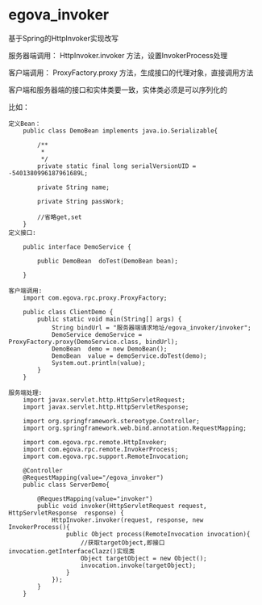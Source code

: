 # egova_invoker

基于Spring的HttpInvoker实现改写

服务器端调用：
	HttpInvoker.invoker 方法，设置InvokerProcess处理
	
客户端调用：
	ProxyFactory.proxy 方法，生成接口的代理对象，直接调用方法
	
客户端和服务器端的接口和实体类要一致，实体类必须是可以序列化的

比如：
	

	定义Bean：
		public class DemoBean implements java.io.Serializable{
		
			/**
			 * 
			 */
			private static final long serialVersionUID = -5401380996187961689L;
		
			private String name;
			
			private String passWork;
			
			//省略get,set
		}
	定义接口:
		
		public interface DemoService {
		
			public DemoBean  doTest(DemoBean bean);
			
		}
		
	客户端调用:
		import com.egova.rpc.proxy.ProxyFactory;

		public class ClientDemo {
			public static void main(String[] args) {
				String bindUrl = "服务器端请求地址/egova_invoker/invoker";
				DemoService demoService = ProxyFactory.proxy(DemoService.class, bindUrl);
				DemoBean  demo = new DemoBean();
				DemoBean  value = demoService.doTest(demo);
				System.out.println(value);
			}
		}
		
	服务端处理:
		import javax.servlet.http.HttpServletRequest;
		import javax.servlet.http.HttpServletResponse;
		
		import org.springframework.stereotype.Controller;
		import org.springframework.web.bind.annotation.RequestMapping;
		
		import com.egova.rpc.remote.HttpInvoker;
		import com.egova.rpc.remote.InvokerProcess;
		import com.egova.rpc.support.RemoteInvocation;
		
		@Controller
		@RequestMapping(value="/egova_invoker")
		public class ServerDemo{
			
			@RequestMapping(value="invoker")
			public void invoker(HttpServletRequest request, HttpServletResponse  response) {
				HttpInvoker.invoker(request, response, new InvokerProcess(){
					public Object process(RemoteInvocation invocation){
						//获取targetObject,即接口invocation.getInterfaceClazz()实现类
						Object targetObject = new Object();
						invocation.invoke(targetObject);
					}
				});
			}
		}

